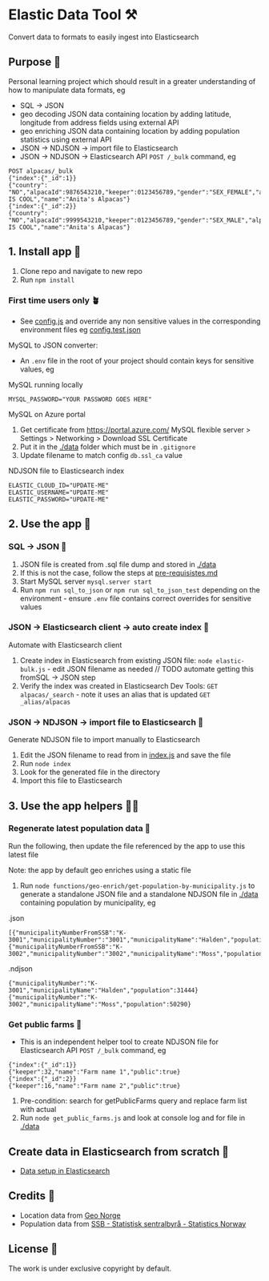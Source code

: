 # Elastic Data Tool ⚒️

Convert data to formats to easily ingest into Elasticsearch

## Purpose 💖

Personal learning project which should result in a greater understanding of how to manipulate data formats, eg

- SQL -> JSON
- geo decoding JSON data containing location by adding latitude, longitude from address fields using external API
- geo enriching JSON data containing location by adding population statistics using external API
- JSON -> NDJSON -> import file to Elasticsearch
- JSON -> NDJSON -> Elasticsearch API `POST /_bulk` command, eg

```
POST alpacas/_bulk
{"index":{"_id":1}}
{"country": "NO","alpacaId":9876543210,"keeper":0123456789,"gender":"SEX_FEMALE","alpacaShortName":"ANITA IS COOL","name":"Anita's Alpacas"}
{"index":{"_id":2}}
{"country": "NO","alpacaId":9999543210,"keeper":0123456789,"gender":"SEX_MALE","alpacaShortName":"THOR IS COOL","name":"Anita's Alpacas"}
```

## 1. Install app 🐣

1. Clone repo and navigate to new repo
2. Run `npm install`

### First time users only 🪴

- See [config.js](config/config.js) and override any non sensitive values in the corresponding environment files eg [config.test.json](config/config.test.json)

MySQL to JSON converter:

- An `.env` file in the root of your project should contain keys for sensitive values, eg

MySQL running locally

```
MYSQL_PASSWORD="YOUR PASSWORD GOES HERE"
```

MySQL on Azure portal

1. Get certificate from https://portal.azure.com/ MySQL flexible server > Settings > Networking > Download SSL Certificate
2. Put it in the [./data](./data) folder which must be in `.gitignore`
3. Update filename to match config `db.ssl_ca` value

NDJSON file to Elasticsearch index

```
ELASTIC_CLOUD_ID="UPDATE-ME"
ELASTIC_USERNAME="UPDATE-ME"
ELASTIC_PASSWORD="UPDATE-ME"
```

## 2. Use the app 🎷

### SQL -> JSON 👾

1. JSON file is created from .sql file dump and stored in [./data](./data)
2. If this is not the case, follow the steps at [pre-requisistes.md](pre-requisistes.md)
3. Start MySQL server `mysql.server start`
4. Run `npm run sql_to_json` or `npm run sql_to_json_test` depending on the environment - ensure `.env` file contains correct overrides for sensitive values

### JSON -> Elasticsearch client -> auto create index 🤖

Automate with Elasticsearch client

1. Create index in Elasticsearch from existing JSON file: `node elastic-bulk.js` - edit JSON filename as needed // TODO automate getting this fromSQL -> JSON step
2. Verify the index was created in Elasticsearch Dev Tools: `GET alpacas/_search` - note it uses an alias that is updated `GET _alias/alpacas`

### JSON -> NDJSON -> import file to Elasticsearch 💾

Generate NDJSON file to import manually to Elasticsearch

1. Edit the JSON filename to read from in [index.js](./index.js) and save the file
2. Run `node index`
3. Look for the generated file in the directory
4. Import this file to Elasticsearch

## 3. Use the app helpers 🐕‍🦺

### Regenerate latest population data 👶

Run the following, then update the file referenced by the app to use this latest file

Note: the app by default geo enriches using a static file

1. Run `node functions/geo-enrich/get-population-by-municipality.js` to generate a standalone JSON file and a standalone NDJSON file in [./data](./data) containing population by municipality, eg

.json

```
[{"municipalityNumberFromSSB":"K-3001","municipalityNumber":"3001","municipalityName":"Halden","population":31444},{"municipalityNumberFromSSB":"K-3002","municipalityNumber":"3002","municipalityName":"Moss","population":50290}]
```

.ndjson

```
{"municipalityNumber":"K-3001","municipalityName":"Halden","population":31444}
{"municipalityNumber":"K-3002","municipalityName":"Moss","population":50290}
```

### Get public farms 🦙

- This is an independent helper tool to create NDJSON file for Elasticsearch API `POST /_bulk` command, eg

```
{"index":{"_id":1}}
{"keeper":32,"name":"Farm name 1","public":true}
{"index":{"_id":2}}
{"keeper":16,"name":"Farm name 2","public":true}
```

1. Pre-condition: search for getPublicFarms query and replace farm list with actual
1. Run `node get_public_farms.js` and look at console log and for file in [./data](./data)

## Create data in Elasticsearch from scratch 🎸

- [Data setup in Elasticsearch](elasticsearch-data-setup.md)

## Credits 👏

- Location data from [Geo Norge](https://www.geonorge.no/)
- Population data from [SSB - Statistisk sentralbyrå - Statistics Norway](https://www.ssb.no/)

## License 📝

The work is under exclusive copyright by default.
